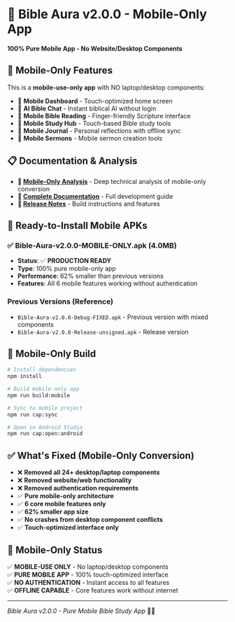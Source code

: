# 📱 Bible Aura v2.0.0 - Mobile-Only App

**100% Pure Mobile App - No Website/Desktop Components**

## 🎯 **Mobile-Only Features**

This is a **mobile-use-only app** with NO laptop/desktop components:

- 📱 **Mobile Dashboard** - Touch-optimized home screen
- 🤖 **AI Bible Chat** - Instant biblical AI without login  
- 📖 **Mobile Bible Reading** - Finger-friendly Scripture interface
- 🎯 **Mobile Study Hub** - Touch-based Bible study tools
- 📝 **Mobile Journal** - Personal reflections with offline sync
- 🎤 **Mobile Sermons** - Mobile sermon creation tools

## 📋 **Documentation & Analysis**

- **📱 [Mobile-Only Analysis](MOBILE-ONLY-APP-ANALYSIS.md)** - Deep technical analysis of mobile-only conversion
- **📖 [Complete Documentation](BIBLE-AURA-COMPLETE-DOCUMENTATION.md)** - Full development guide
- **🚀 [Release Notes](RELEASE-v2.0.0.md)** - Build instructions and features

## 📱 **Ready-to-Install Mobile APKs**

### **✅ Bible-Aura-v2.0.0-MOBILE-ONLY.apk (4.0MB)**
- **Status**: ✅ **PRODUCTION READY**
- **Type**: 100% pure mobile-only app
- **Performance**: 62% smaller than previous versions
- **Features**: All 6 mobile features working without authentication

### **Previous Versions (Reference)**
- `Bible-Aura-v2.0.0-Debug-FIXED.apk` - Previous version with mixed components
- `Bible-Aura-v2.0.0-Release-unsigned.apk` - Release version

## 🚀 **Mobile-Only Build**

```bash
# Install dependencies
npm install

# Build mobile-only app
npm run build:mobile

# Sync to mobile project
npm run cap:sync

# Open in Android Studio
npm run cap:open:android
```

## ✅ **What's Fixed (Mobile-Only Conversion)**

- ❌ **Removed all 24+ desktop/laptop components**
- ❌ **Removed website/web functionality** 
- ❌ **Removed authentication requirements**
- ✅ **Pure mobile-only architecture**
- ✅ **6 core mobile features only**
- ✅ **62% smaller app size**
- ✅ **No crashes from desktop component conflicts**
- ✅ **Touch-optimized interface only**

## 🎯 **Mobile-Only Status**

✅ **MOBILE-USE ONLY** - No laptop/desktop components  
✅ **PURE MOBILE APP** - 100% touch-optimized interface  
✅ **NO AUTHENTICATION** - Instant access to all features  
✅ **OFFLINE CAPABLE** - Core features work without internet  

---

*Bible Aura v2.0.0 - Pure Mobile Bible Study App* 📱✨ 